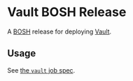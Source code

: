 # Vault BOSH Release

A [BOSH](https://bosh.io) release for deploying [Vault](https://vaultproject.io/).

## Usage

See [the `vault` job spec](jobs/vault/spec).
